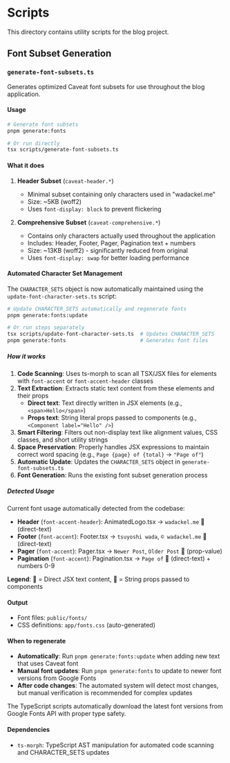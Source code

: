# Scripts

This directory contains utility scripts for the blog project.

## Font Subset Generation

### `generate-font-subsets.ts`

Generates optimized Caveat font subsets for use throughout the blog application.

#### Usage

```bash
# Generate font subsets
pnpm generate:fonts

# Or run directly
tsx scripts/generate-font-subsets.ts
```

#### What it does

1. **Header Subset** (`caveat-header.*`)
   - Minimal subset containing only characters used in "wadackel.me"
   - Size: ~5KB (woff2)
   - Uses `font-display: block` to prevent flickering

2. **Comprehensive Subset** (`caveat-comprehensive.*`)
   - Contains only characters actually used throughout the application
   - Includes: Header, Footer, Pager, Pagination text + numbers
   - Size: ~13KB (woff2) - significantly reduced from original
   - Uses `font-display: swap` for better loading performance

#### Automated Character Set Management

The `CHARACTER_SETS` object is now automatically maintained using the `update-font-character-sets.ts` script:

```bash
# Update CHARACTER_SETS automatically and regenerate fonts
pnpm generate:fonts:update

# Or run steps separately
tsx scripts/update-font-character-sets.ts  # Updates CHARACTER_SETS
pnpm generate:fonts                        # Generates font files
```

##### How it works

1. **Code Scanning**: Uses ts-morph to scan all TSX/JSX files for elements with `font-accent` or `font-accent-header` classes
2. **Text Extraction**: Extracts static text content from these elements and their props
   - **Direct text**: Text directly written in JSX elements (e.g., `<span>Hello</span>`)
   - **Props text**: String literal props passed to components (e.g., `<Component label="Hello" />`)
3. **Smart Filtering**: Filters out non-display text like alignment values, CSS classes, and short utility strings
4. **Space Preservation**: Properly handles JSX expressions to maintain correct word spacing (e.g., `Page {page} of {total}` → `"Page of"`)
5. **Automatic Update**: Updates the `CHARACTER_SETS` object in `generate-font-subsets.ts`
6. **Font Generation**: Runs the existing font subset generation process

##### Detected Usage

Current font usage automatically detected from the codebase:

- **Header** (`font-accent-header`): AnimatedLogo.tsx → `wadackel.me` 📝 (direct-text)
- **Footer** (`font-accent`): Footer.tsx → `tsuyoshi wada`, `© wadackel.me` 📝 (direct-text)
- **Pager** (`font-accent`): Pager.tsx → `Newer Post`, `Older Post` 🔗 (prop-value)
- **Pagination** (`font-accent`): Pagination.tsx → `Page of` 📝 (direct-text) + numbers 0-9

**Legend**: 📝 = Direct JSX text content, 🔗 = String props passed to components

#### Output

- Font files: `public/fonts/`
- CSS definitions: `app/fonts.css` (auto-generated)

#### When to regenerate

- **Automatically**: Run `pnpm generate:fonts:update` when adding new text that uses Caveat font
- **Manual font updates**: Run `pnpm generate:fonts` to update to newer font versions from Google Fonts
- **After code changes**: The automated system will detect most changes, but manual verification is recommended for complex updates

The TypeScript scripts automatically download the latest font versions from Google Fonts API with proper type safety.

#### Dependencies

- `ts-morph`: TypeScript AST manipulation for automated code scanning and CHARACTER_SETS updates
